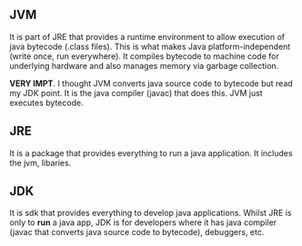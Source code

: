 ## JVM
It is part of JRE that provides a runtime environment to allow execution of java bytecode (.class files). This is what
makes Java platform-independent (write once, run everywhere). It compiles bytecode to machine code for underlying hardware
and also manages memory via garbage collection.

**VERY IMPT**. I thought JVM converts java source code to bytecode but read my JDK point. It is the java compiler (javac) that
does this. JVM just executes bytecode.

## JRE
It is a package that provides everything to run a java application. It includes the jvm, libaries.

## JDK
It is sdk that provides everything to develop java applications. Whilst JRE is only to **run** a java app, JDK is for developers
where it has java compiler (javac that converts java source code to bytecode), debuggers, etc. 

